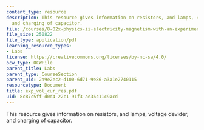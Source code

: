 ```yaml
---
content_type: resource
description: This resource gives information on resistors, and lamps, voltage devider,
  and charging of capacitor.
file: /courses/8-02x-physics-ii-electricity-magnetism-with-an-experimental-focus-spring-2005/8c87c5ffd0d422c191f3ae36c11c9acd_exp_vol_cur_res.pdf
file_size: 250822
file_type: application/pdf
learning_resource_types:
- Labs
license: https://creativecommons.org/licenses/by-nc-sa/4.0/
ocw_type: OCWFile
parent_title: Labs
parent_type: CourseSection
parent_uid: 2a9e2ec2-d100-6d71-9e86-a3a1e2740115
resourcetype: Document
title: exp_vol_cur_res.pdf
uid: 8c87c5ff-d0d4-22c1-91f3-ae36c11c9acd
---
```

This resource gives information on resistors, and lamps, voltage devider, and charging of capacitor.